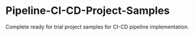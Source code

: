 # Pipeline-CI-CD-Project-Samples
Complete ready for trial project samples for CI-CD pipeline implementation.
